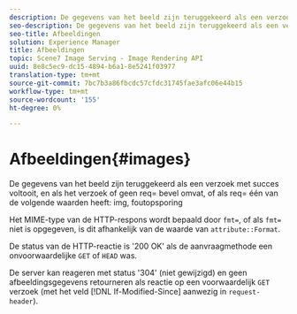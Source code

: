 ```yaml
---
description: De gegevens van het beeld zijn teruggekeerd als een verzoek met succes voltooit, en als het verzoek of geen req= bevel omvat, of als req= één van de volgende waarden img heeft, zuivert
seo-description: De gegevens van het beeld zijn teruggekeerd als een verzoek met succes voltooit, en als het verzoek of geen req= bevel omvat, of als req= één van de volgende waarden img heeft, zuivert
seo-title: Afbeeldingen
solution: Experience Manager
title: Afbeeldingen
topic: Scene7 Image Serving - Image Rendering API
uuid: 8e8c5ec9-dc15-4894-b6a1-8e5241f03977
translation-type: tm+mt
source-git-commit: 7bc7b3a86fbcdc57cfdc31745fae3afc06e44b15
workflow-type: tm+mt
source-wordcount: '155'
ht-degree: 0%

---
```



# Afbeeldingen{#images}

De gegevens van het beeld zijn teruggekeerd als een verzoek met succes voltooit, en als het verzoek of geen req= bevel omvat, of als req= één van de volgende waarden heeft: img, foutopsporing

Het MIME-type van de HTTP-respons wordt bepaald door `fmt=`, of als `fmt=` niet is opgegeven, is dit afhankelijk van de waarde van `attribute::Format`.

De status van de HTTP-reactie is &#39;200 OK&#39; als de aanvraagmethode een onvoorwaardelijke `GET` of `HEAD` was.

De server kan reageren met status &#39;304&#39; (niet gewijzigd) en geen afbeeldingsgegevens retourneren als reactie op een voorwaardelijk `GET` verzoek (met het veld [!DNL If-Modified-Since] aanwezig in `request-header`).
